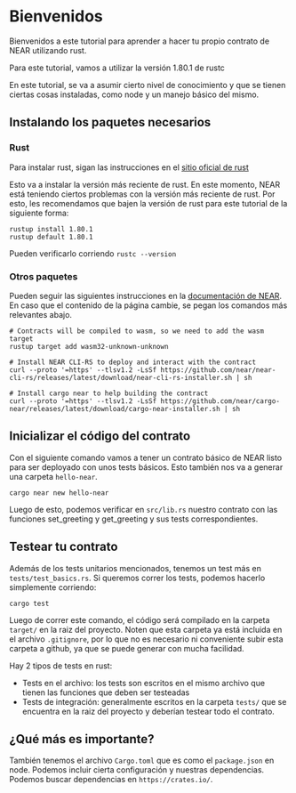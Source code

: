 # Bienvenidos
Bienvenidos a este tutorial para aprender a hacer tu propio contrato de NEAR utilizando rust.

Para este tutorial, vamos a utilizar la versión 1.80.1 de rustc

En este tutorial, se va a asumir cierto nivel de conocimiento y que se tienen ciertas cosas instaladas, como node y un manejo básico del mismo.

## Instalando los paquetes necesarios
### Rust
Para instalar rust, sigan las instrucciones en el [sitio oficial de rust](https://www.rust-lang.org/tools/install)

Esto va a instalar la versión más reciente de rust. En este momento, NEAR está teniendo ciertos problemas con la versión más reciente de rust. Por esto, les recomendamos que bajen la versión de rust para este tutorial de la siguiente forma:

```
rustup install 1.80.1
rustup default 1.80.1
```

Pueden verificarlo corriendo `rustc --version`

### Otros paquetes
Pueden seguir las siguientes instrucciones en la [documentación de NEAR](https://docs.near.org/smart-contracts/quickstart). En caso que el contenido de la página cambie, se pegan los comandos más relevantes abajo.

```
# Contracts will be compiled to wasm, so we need to add the wasm target
rustup target add wasm32-unknown-unknown

# Install NEAR CLI-RS to deploy and interact with the contract
curl --proto '=https' --tlsv1.2 -LsSf https://github.com/near/near-cli-rs/releases/latest/download/near-cli-rs-installer.sh | sh

# Install cargo near to help building the contract
curl --proto '=https' --tlsv1.2 -LsSf https://github.com/near/cargo-near/releases/latest/download/cargo-near-installer.sh | sh
```

## Inicializar el código del contrato
Con el siguiente comando vamos a tener un contrato básico de NEAR listo para ser deployado con unos tests básicos. Esto también nos va a generar una carpeta `hello-near`.
```
cargo near new hello-near
```

Luego de esto, podemos verificar en `src/lib.rs` nuestro contrato con las funciones set_greeting y get_greeting y sus tests correspondientes.

## Testear tu contrato
Además de los tests unitarios mencionados, tenemos un test más en `tests/test_basics.rs`. Si queremos correr los tests, podemos hacerlo simplemente corriendo:
```
cargo test
```

Luego de correr este comando, el código será compilado en la carpeta `target/` en la raiz del proyecto. Noten que esta carpeta ya está incluida en el archivo `.gitignore`, por lo que no es necesario ni conveniente subir esta carpeta a github, ya que se puede generar con mucha facilidad.

Hay 2 tipos de tests en rust:
- Tests en el archivo: los tests son escritos en el mismo archivo que tienen las funciones que deben ser testeadas
- Tests de integración: generalmente escritos en la carpeta `tests/` que se encuentra en la raiz del proyecto y deberían testear todo el contrato.

## ¿Qué más es importante?
También tenemos el archivo `Cargo.toml` que es como el `package.json` en node. Podemos incluir cierta configuración y nuestras dependencias. Podemos buscar dependencias en `https://crates.io/`.